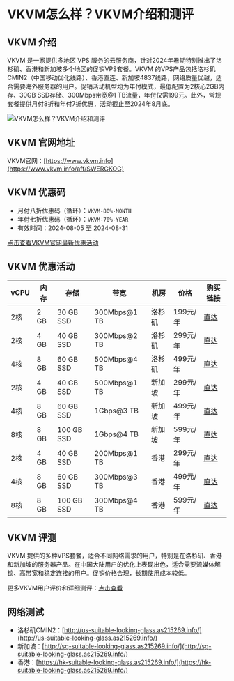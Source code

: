 # VKVM怎么样？VKVM介绍和测评

## VKVM 介绍
VKVM 是一家提供多地区 VPS 服务的云服务商，针对2024年暑期特别推出了洛杉矶、香港和新加坡多个地区的促销VPS套餐。VKVM 的VPS产品包括洛杉矶CMIN2（中国移动优化线路）、香港直连、新加坡4837线路，网络质量优越，适合需要海外服务器的用户。促销活动机型均为年付模式，最低配置为2核心2GB内存、30GB SSD存储、300Mbps带宽@1 TB流量，年付仅需199元。此外，常规套餐提供月付8折和年付7折优惠，活动截止至2024年8月底。

![VKVM怎么样？VKVM介绍和测评](https://github.com/user-attachments/assets/51c07022-6434-4ab2-8792-d42c6f388e6c)

## VKVM 官网地址
VKVM官网：[https://www.vkvm.info](https://www.vkvm.info/aff/SWERGKOG)

## VKVM 优惠码
- 月付八折优惠码（循环）：`VKVM-80%-MONTH`
- 年付七折优惠码（循环）：`VKVM-70%-YEAR`  
- 有效时间：2024-08-05 至 2024-08-31

[点击查看VKVM官网最新优惠活动](https://www.vkvm.info/aff/SWERGKOG)

## VKVM 优惠活动

| vCPU  | 内存  | 存储    | 带宽            | 机房     | 价格     | 购买链接                                                                 |
|-------|-------|---------|-----------------|----------|----------|-------------------------------------------------------------------------|
| 2核   | 2 GB  | 30 GB SSD | 300Mbps@1 TB    | 洛杉矶   | 199元/年 | [直达](https://www.vkvm.info/cart?action=configureproduct&pid=57&aff=SWERGKOG) |
| 2核   | 4 GB  | 40 GB SSD | 300Mbps@2 TB    | 洛杉矶   | 299元/年 | [直达](https://www.vkvm.info/cart?action=configureproduct&pid=53&aff=SWERGKOG) |
| 4核   | 8 GB  | 60 GB SSD | 500Mbps@4 TB    | 洛杉矶   | 499元/年 | [直达](https://www.vkvm.info/cart?action=configureproduct&pid=55&aff=SWERGKOG) |
| 2核   | 4 GB  | 40 GB SSD | 500Mbps@1 TB    | 新加坡   | 299元/年 | [直达](https://www.vkvm.info/cart?action=configureproduct&pid=58&aff=SWERGKOG) |
| 4核   | 8 GB  | 60 GB SSD | 1Gbps@3 TB      | 新加坡   | 499元/年 | [直达](https://www.vkvm.info/cart?action=configureproduct&pid=60&aff=SWERGKOG) |
| 8核   | 8 GB  | 100 GB SSD| 1Gbps@4 TB      | 新加坡   | 599元/年 | [直达](https://www.vkvm.info/cart?action=configureproduct&pid=61&aff=SWERGKOG) |
| 2核   | 4 GB  | 40 GB SSD | 200Mbps@1 TB    | 香港     | 299元/年 | [直达](https://www.vkvm.info/cart?action=configureproduct&pid=43&aff=SWERGKOG) |
| 4核   | 8 GB  | 60 GB SSD | 300Mbps@3 TB    | 香港     | 499元/年 | [直达](https://www.vkvm.info/cart?action=configureproduct&pid=45&aff=SWERGKOG) |
| 8核   | 8 GB  | 100 GB SSD| 300Mbps@4 TB    | 香港     | 599元/年 | [直达](https://www.vkvm.info/cart?action=configureproduct&pid=46&aff=SWERGKOG) |

## VKVM 评测
VKVM 提供的多种VPS套餐，适合不同网络需求的用户，特别是在洛杉矶、香港和新加坡的服务器产品。在中国大陆用户的优化上表现出色，适合需要流媒体解锁、高带宽和稳定连接的用户。促销价格合理，长期使用成本较低。

更多VKVM用户评价和详细测评：[点击查看](https://www.vkvm.info/aff/SWERGKOG)

## 网络测试
- 洛杉矶CMIN2：[http://us-suitable-looking-glass.as215269.info/](http://us-suitable-looking-glass.as215269.info/)
- 新加坡：[http://sg-suitable-looking-glass.as215269.info/](http://sg-suitable-looking-glass.as215269.info/)
- 香港：[https://hk-suitable-looking-glass.as215269.info/](https://hk-suitable-looking-glass.as215269.info/)

